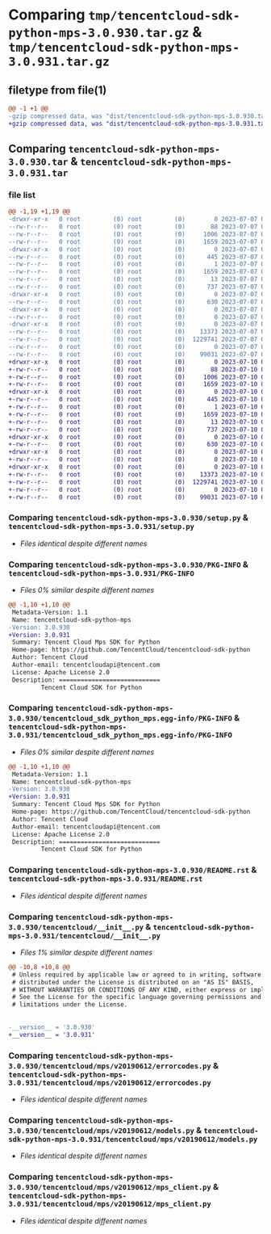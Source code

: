 # Comparing `tmp/tencentcloud-sdk-python-mps-3.0.930.tar.gz` & `tmp/tencentcloud-sdk-python-mps-3.0.931.tar.gz`

## filetype from file(1)

```diff
@@ -1 +1 @@
-gzip compressed data, was "dist/tencentcloud-sdk-python-mps-3.0.930.tar", last modified: Fri Jul  7 00:28:07 2023, max compression
+gzip compressed data, was "dist/tencentcloud-sdk-python-mps-3.0.931.tar", last modified: Mon Jul 10 00:44:33 2023, max compression
```

## Comparing `tencentcloud-sdk-python-mps-3.0.930.tar` & `tencentcloud-sdk-python-mps-3.0.931.tar`

### file list

```diff
@@ -1,19 +1,19 @@
-drwxr-xr-x   0 root         (0) root         (0)        0 2023-07-07 00:28:07.000000 tencentcloud-sdk-python-mps-3.0.930/
--rw-r--r--   0 root         (0) root         (0)       88 2023-07-07 00:28:07.000000 tencentcloud-sdk-python-mps-3.0.930/setup.cfg
--rw-r--r--   0 root         (0) root         (0)     1006 2023-07-07 00:28:06.000000 tencentcloud-sdk-python-mps-3.0.930/setup.py
--rw-r--r--   0 root         (0) root         (0)     1659 2023-07-07 00:28:07.000000 tencentcloud-sdk-python-mps-3.0.930/PKG-INFO
-drwxr-xr-x   0 root         (0) root         (0)        0 2023-07-07 00:28:07.000000 tencentcloud-sdk-python-mps-3.0.930/tencentcloud_sdk_python_mps.egg-info/
--rw-r--r--   0 root         (0) root         (0)      445 2023-07-07 00:28:07.000000 tencentcloud-sdk-python-mps-3.0.930/tencentcloud_sdk_python_mps.egg-info/SOURCES.txt
--rw-r--r--   0 root         (0) root         (0)        1 2023-07-07 00:28:07.000000 tencentcloud-sdk-python-mps-3.0.930/tencentcloud_sdk_python_mps.egg-info/dependency_links.txt
--rw-r--r--   0 root         (0) root         (0)     1659 2023-07-07 00:28:07.000000 tencentcloud-sdk-python-mps-3.0.930/tencentcloud_sdk_python_mps.egg-info/PKG-INFO
--rw-r--r--   0 root         (0) root         (0)       13 2023-07-07 00:28:07.000000 tencentcloud-sdk-python-mps-3.0.930/tencentcloud_sdk_python_mps.egg-info/top_level.txt
--rw-r--r--   0 root         (0) root         (0)      737 2023-07-07 00:28:06.000000 tencentcloud-sdk-python-mps-3.0.930/README.rst
-drwxr-xr-x   0 root         (0) root         (0)        0 2023-07-07 00:28:07.000000 tencentcloud-sdk-python-mps-3.0.930/tencentcloud/
--rw-r--r--   0 root         (0) root         (0)      630 2023-07-07 00:28:06.000000 tencentcloud-sdk-python-mps-3.0.930/tencentcloud/__init__.py
-drwxr-xr-x   0 root         (0) root         (0)        0 2023-07-07 00:28:07.000000 tencentcloud-sdk-python-mps-3.0.930/tencentcloud/mps/
--rw-r--r--   0 root         (0) root         (0)        0 2023-07-07 00:28:06.000000 tencentcloud-sdk-python-mps-3.0.930/tencentcloud/mps/__init__.py
-drwxr-xr-x   0 root         (0) root         (0)        0 2023-07-07 00:28:07.000000 tencentcloud-sdk-python-mps-3.0.930/tencentcloud/mps/v20190612/
--rw-r--r--   0 root         (0) root         (0)    13373 2023-07-07 00:28:06.000000 tencentcloud-sdk-python-mps-3.0.930/tencentcloud/mps/v20190612/errorcodes.py
--rw-r--r--   0 root         (0) root         (0)  1229741 2023-07-07 00:28:06.000000 tencentcloud-sdk-python-mps-3.0.930/tencentcloud/mps/v20190612/models.py
--rw-r--r--   0 root         (0) root         (0)        0 2023-07-07 00:28:06.000000 tencentcloud-sdk-python-mps-3.0.930/tencentcloud/mps/v20190612/__init__.py
--rw-r--r--   0 root         (0) root         (0)    99031 2023-07-07 00:28:06.000000 tencentcloud-sdk-python-mps-3.0.930/tencentcloud/mps/v20190612/mps_client.py
+drwxr-xr-x   0 root         (0) root         (0)        0 2023-07-10 00:44:33.000000 tencentcloud-sdk-python-mps-3.0.931/
+-rw-r--r--   0 root         (0) root         (0)       88 2023-07-10 00:44:33.000000 tencentcloud-sdk-python-mps-3.0.931/setup.cfg
+-rw-r--r--   0 root         (0) root         (0)     1006 2023-07-10 00:44:33.000000 tencentcloud-sdk-python-mps-3.0.931/setup.py
+-rw-r--r--   0 root         (0) root         (0)     1659 2023-07-10 00:44:33.000000 tencentcloud-sdk-python-mps-3.0.931/PKG-INFO
+drwxr-xr-x   0 root         (0) root         (0)        0 2023-07-10 00:44:33.000000 tencentcloud-sdk-python-mps-3.0.931/tencentcloud_sdk_python_mps.egg-info/
+-rw-r--r--   0 root         (0) root         (0)      445 2023-07-10 00:44:33.000000 tencentcloud-sdk-python-mps-3.0.931/tencentcloud_sdk_python_mps.egg-info/SOURCES.txt
+-rw-r--r--   0 root         (0) root         (0)        1 2023-07-10 00:44:33.000000 tencentcloud-sdk-python-mps-3.0.931/tencentcloud_sdk_python_mps.egg-info/dependency_links.txt
+-rw-r--r--   0 root         (0) root         (0)     1659 2023-07-10 00:44:33.000000 tencentcloud-sdk-python-mps-3.0.931/tencentcloud_sdk_python_mps.egg-info/PKG-INFO
+-rw-r--r--   0 root         (0) root         (0)       13 2023-07-10 00:44:33.000000 tencentcloud-sdk-python-mps-3.0.931/tencentcloud_sdk_python_mps.egg-info/top_level.txt
+-rw-r--r--   0 root         (0) root         (0)      737 2023-07-10 00:44:33.000000 tencentcloud-sdk-python-mps-3.0.931/README.rst
+drwxr-xr-x   0 root         (0) root         (0)        0 2023-07-10 00:44:33.000000 tencentcloud-sdk-python-mps-3.0.931/tencentcloud/
+-rw-r--r--   0 root         (0) root         (0)      630 2023-07-10 00:44:33.000000 tencentcloud-sdk-python-mps-3.0.931/tencentcloud/__init__.py
+drwxr-xr-x   0 root         (0) root         (0)        0 2023-07-10 00:44:33.000000 tencentcloud-sdk-python-mps-3.0.931/tencentcloud/mps/
+-rw-r--r--   0 root         (0) root         (0)        0 2023-07-10 00:44:33.000000 tencentcloud-sdk-python-mps-3.0.931/tencentcloud/mps/__init__.py
+drwxr-xr-x   0 root         (0) root         (0)        0 2023-07-10 00:44:33.000000 tencentcloud-sdk-python-mps-3.0.931/tencentcloud/mps/v20190612/
+-rw-r--r--   0 root         (0) root         (0)    13373 2023-07-10 00:44:33.000000 tencentcloud-sdk-python-mps-3.0.931/tencentcloud/mps/v20190612/errorcodes.py
+-rw-r--r--   0 root         (0) root         (0)  1229741 2023-07-10 00:44:33.000000 tencentcloud-sdk-python-mps-3.0.931/tencentcloud/mps/v20190612/models.py
+-rw-r--r--   0 root         (0) root         (0)        0 2023-07-10 00:44:33.000000 tencentcloud-sdk-python-mps-3.0.931/tencentcloud/mps/v20190612/__init__.py
+-rw-r--r--   0 root         (0) root         (0)    99031 2023-07-10 00:44:33.000000 tencentcloud-sdk-python-mps-3.0.931/tencentcloud/mps/v20190612/mps_client.py
```

### Comparing `tencentcloud-sdk-python-mps-3.0.930/setup.py` & `tencentcloud-sdk-python-mps-3.0.931/setup.py`

 * *Files identical despite different names*

### Comparing `tencentcloud-sdk-python-mps-3.0.930/PKG-INFO` & `tencentcloud-sdk-python-mps-3.0.931/PKG-INFO`

 * *Files 0% similar despite different names*

```diff
@@ -1,10 +1,10 @@
 Metadata-Version: 1.1
 Name: tencentcloud-sdk-python-mps
-Version: 3.0.930
+Version: 3.0.931
 Summary: Tencent Cloud Mps SDK for Python
 Home-page: https://github.com/TencentCloud/tencentcloud-sdk-python
 Author: Tencent Cloud
 Author-email: tencentcloudapi@tencent.com
 License: Apache License 2.0
 Description: ============================
         Tencent Cloud SDK for Python
```

### Comparing `tencentcloud-sdk-python-mps-3.0.930/tencentcloud_sdk_python_mps.egg-info/PKG-INFO` & `tencentcloud-sdk-python-mps-3.0.931/tencentcloud_sdk_python_mps.egg-info/PKG-INFO`

 * *Files 0% similar despite different names*

```diff
@@ -1,10 +1,10 @@
 Metadata-Version: 1.1
 Name: tencentcloud-sdk-python-mps
-Version: 3.0.930
+Version: 3.0.931
 Summary: Tencent Cloud Mps SDK for Python
 Home-page: https://github.com/TencentCloud/tencentcloud-sdk-python
 Author: Tencent Cloud
 Author-email: tencentcloudapi@tencent.com
 License: Apache License 2.0
 Description: ============================
         Tencent Cloud SDK for Python
```

### Comparing `tencentcloud-sdk-python-mps-3.0.930/README.rst` & `tencentcloud-sdk-python-mps-3.0.931/README.rst`

 * *Files identical despite different names*

### Comparing `tencentcloud-sdk-python-mps-3.0.930/tencentcloud/__init__.py` & `tencentcloud-sdk-python-mps-3.0.931/tencentcloud/__init__.py`

 * *Files 1% similar despite different names*

```diff
@@ -10,8 +10,8 @@
 # Unless required by applicable law or agreed to in writing, software
 # distributed under the License is distributed on an "AS IS" BASIS,
 # WITHOUT WARRANTIES OR CONDITIONS OF ANY KIND, either express or implied.
 # See the License for the specific language governing permissions and
 # limitations under the License.
 
 
-__version__ = '3.0.930'
+__version__ = '3.0.931'
```

### Comparing `tencentcloud-sdk-python-mps-3.0.930/tencentcloud/mps/v20190612/errorcodes.py` & `tencentcloud-sdk-python-mps-3.0.931/tencentcloud/mps/v20190612/errorcodes.py`

 * *Files identical despite different names*

### Comparing `tencentcloud-sdk-python-mps-3.0.930/tencentcloud/mps/v20190612/models.py` & `tencentcloud-sdk-python-mps-3.0.931/tencentcloud/mps/v20190612/models.py`

 * *Files identical despite different names*

### Comparing `tencentcloud-sdk-python-mps-3.0.930/tencentcloud/mps/v20190612/mps_client.py` & `tencentcloud-sdk-python-mps-3.0.931/tencentcloud/mps/v20190612/mps_client.py`

 * *Files identical despite different names*

